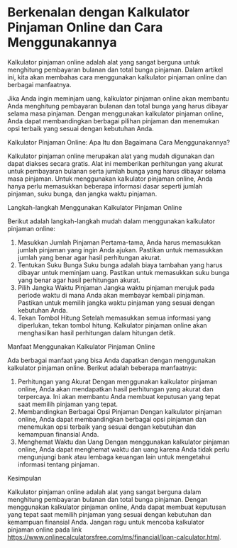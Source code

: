 Berkenalan dengan Kalkulator Pinjaman Online dan Cara Menggunakannya
====================================================================

Kalkulator pinjaman online adalah alat yang sangat berguna untuk menghitung pembayaran bulanan dan total bunga pinjaman. Dalam artikel ini, kita akan membahas cara menggunakan kalkulator pinjaman online dan berbagai manfaatnya.

Jika Anda ingin meminjam uang, kalkulator pinjaman online akan membantu Anda menghitung pembayaran bulanan dan total bunga yang harus dibayar selama masa pinjaman. Dengan menggunakan kalkulator pinjaman online, Anda dapat membandingkan berbagai pilihan pinjaman dan menemukan opsi terbaik yang sesuai dengan kebutuhan Anda.

Kalkulator Pinjaman Online: Apa Itu dan Bagaimana Cara Menggunakannya?

Kalkulator pinjaman online merupakan alat yang mudah digunakan dan dapat diakses secara gratis. Alat ini memberikan perhitungan yang akurat untuk pembayaran bulanan serta jumlah bunga yang harus dibayar selama masa pinjaman. Untuk menggunakan kalkulator pinjaman online, Anda hanya perlu memasukkan beberapa informasi dasar seperti jumlah pinjaman, suku bunga, dan jangka waktu pinjaman.

Langkah-langkah Menggunakan Kalkulator Pinjaman Online

Berikut adalah langkah-langkah mudah dalam menggunakan kalkulator pinjaman online:

1. Masukkan Jumlah Pinjaman Pertama-tama, Anda harus memasukkan jumlah pinjaman yang ingin Anda ajukan. Pastikan untuk memasukkan jumlah yang benar agar hasil perhitungan akurat.
2. Tentukan Suku Bunga Suku bunga adalah biaya tambahan yang harus dibayar untuk meminjam uang. Pastikan untuk memasukkan suku bunga yang benar agar hasil perhitungan akurat.
3. Pilih Jangka Waktu Pinjaman Jangka waktu pinjaman merujuk pada periode waktu di mana Anda akan membayar kembali pinjaman. Pastikan untuk memilih jangka waktu pinjaman yang sesuai dengan kebutuhan Anda.
4. Tekan Tombol Hitung Setelah memasukkan semua informasi yang diperlukan, tekan tombol hitung. Kalkulator pinjaman online akan menghasilkan hasil perhitungan dalam hitungan detik.

Manfaat Menggunakan Kalkulator Pinjaman Online

Ada berbagai manfaat yang bisa Anda dapatkan dengan menggunakan kalkulator pinjaman online. Berikut adalah beberapa manfaatnya:

1. Perhitungan yang Akurat Dengan menggunakan kalkulator pinjaman online, Anda akan mendapatkan hasil perhitungan yang akurat dan terpercaya. Ini akan membantu Anda membuat keputusan yang tepat saat memilih pinjaman yang tepat.
2. Membandingkan Berbagai Opsi Pinjaman Dengan kalkulator pinjaman online, Anda dapat membandingkan berbagai opsi pinjaman dan menemukan opsi terbaik yang sesuai dengan kebutuhan dan kemampuan finansial Anda.
3. Menghemat Waktu dan Uang Dengan menggunakan kalkulator pinjaman online, Anda dapat menghemat waktu dan uang karena Anda tidak perlu mengunjungi bank atau lembaga keuangan lain untuk mengetahui informasi tentang pinjaman.

Kesimpulan

Kalkulator pinjaman online adalah alat yang sangat berguna dalam menghitung pembayaran bulanan dan total bunga pinjaman. Dengan menggunakan kalkulator pinjaman online, Anda dapat membuat keputusan yang tepat saat memilih pinjaman yang sesuai dengan kebutuhan dan kemampuan finansial Anda. Jangan ragu untuk mencoba kalkulator pinjaman online pada link <https://www.onlinecalculatorsfree.com/ms/financial/loan-calculator.html>.